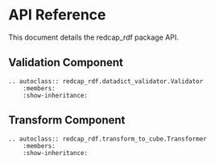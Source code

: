 API Reference
=============
This document details the redcap_rdf package API.

Validation Component
--------------------
```eval_rst
.. autoclass:: redcap_rdf.datadict_validator.Validator
    :members:
    :show-inheritance:
```

Transform Component
-------------------
```eval_rst
.. autoclass:: redcap_rdf.transform_to_cube.Transformer
    :members:
    :show-inheritance:
```

